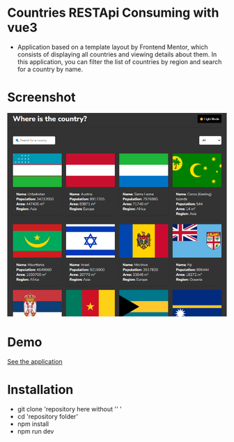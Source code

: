 # Countries RESTApi Consuming with vue3

- Application based on a template layout by Frontend Mentor, which consists of displaying all countries and viewing details about them.
In this application, you can filter the list of countries by region and search for a country by name. 

# Screenshot

<img src="https://raw.githubusercontent.com/rebeccaaaaaaaaaaa/api-rest-consuming-vue3/main/src/assets/preview.png" alt="preview" />

# Demo

<a href="https://gregarious-cranachan-93e669.netlify.app" target="_blank"> See the application </a>

# Installation

- git clone 'repository here without '' '
- cd 'repository folder'
- npm install
- npm run dev


